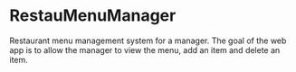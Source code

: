 # RestauMenuManager
Restaurant menu management system for a manager. The goal of the web app is to allow the manager to view the menu, add an item and delete an item.
